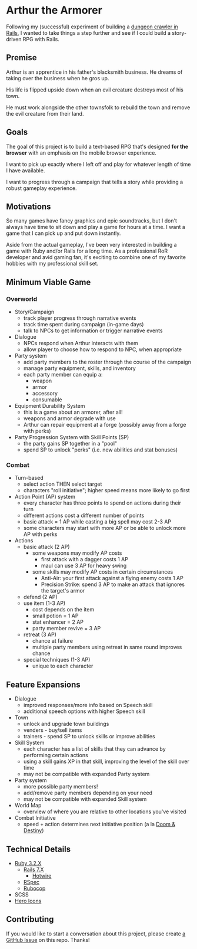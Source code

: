 # Arthur the Armorer

Following my (successful) experiment of building a [dungeon crawler in Rails](https://github.com/ethan-dowler/dungeon-crawl-rails), I wanted to take things a step further and see if I could build a story-driven RPG with Rails.

## Premise

Arthur is an apprentice in his father's blacksmith business. He dreams of taking over the business when he gros up.

His life is flipped upside down when an evil creature destroys most of his town.

He must work alongside the other townsfolk to rebuild the town and remove the evil creature from their land.

## Goals

The goal of this project is to build a text-based RPG that's designed **for the browser** with an emphasis on the mobile browser experience.

I want to pick up exactly where I left off and play for whatever length of time I have available.

I want to progress through a campaign that tells a story while providing a robust gameplay experience.

## Motivations

So many games have fancy graphics and epic soundtracks, but I don't always have time to sit down and play a game for hours at a time. I want a game that I can pick up and put down instantly.

Aside from the actual gameplay, I've been very interested in building a game with Ruby and/or Rails for a long time. As a professional RoR developer and avid gaming fan, it's exciting to combine one of my favorite hobbies with my professional skill set.

## Minimum Viable Game

### Overworld

- Story/Campaign
  - track player progress through narrative events
  - track time spent during campaign (in-game days)
  - talk to NPCs to get information or trigger narrative events
- Dialogue
  - NPCs respond when Arthur interacts with them
  - allow player to choose how to respond to NPC, when appropriate
- Party system
  - add party members to the roster through the course of the campaign
  - manage party equipment, skills, and inventory
  - each party member can equip a:
    - weapon
    - armor
    - accessory
    - consumable
- Equipment Durability System
  - this is a game about an armorer, after all!
  - weapons and armor degrade with use
  - Arthur can repair equipment at a forge (possibly away from a forge with perks)
- Party Progression System with Skill Points (SP)
  - the party gains SP together in a "pool"
  - spend SP to unlock "perks" (i.e. new abilities and stat bonuses)

### Combat

- Turn-based
  - select action THEN select target
  - characters "roll initiative"; higher speed means more likely to go first
- Action Point (AP) system
  - every character has three points to spend on actions during their turn
  - different actions cost a different number of points
  - basic attack = 1 AP while casting a big spell may cost 2-3 AP
  - some characters may start with more AP or be able to unlock more AP with perks
- Actions
  - basic attack (2 AP)
    - some weapons may modify AP costs
      - first attack with a dagger costs 1 AP
      - maul can use 3 AP for heavy swing
    - some skills may modify AP costs in certain circumstances
      - Anti-Air: your first attack against a flying enemy costs 1 AP
      - Precision Strike: spend 3 AP to make an attack that ignores the target's armor
  - defend (2 AP)
  - use item (1-3 AP)
    - cost depends on the item
    - small potion = 1 AP
    - stat enhancer = 2 AP
    - party member revive = 3 AP
  - retreat (3 AP)
    - chance at failure
    - multiple party members using retreat in same round improves chance
  - special techniques (1-3 AP)
    - unique to each character

## Feature Expansions

- Dialogue
  - improved responses/more info based on Speech skill
  - additional speech options with higher Speech skill
- Town
  - unlock and upgrade town buildings
  - venders - buy/sell items
  - trainers - spend SP to unlock skills or improve abilities
- Skill System
  - each character has a list of skills that they can advance by performing certain actions
  - using a skill gains XP in that skill, improving the level of the skill over time
  - may not be compatible with expanded Party system
- Party system
  - more possible party members!
  - add/remove party members depending on your need
  - may not be compatible with expanded Skill system
- World Map
  - overview of where you are relative to other locations you've visited
- Combat Initiative
  - speed + action determines next initiative position (a la [Doom & Destiny](https://doomanddestiny.fandom.com/wiki/Doom_%26_Destiny?file=DoandDe_Screenshot3_-_Use_Spell.jpg))

## Technical Details

- [Ruby 3.2.X](https://www.ruby-lang.org/en/)
  - [Rails 7.X](https://guides.rubyonrails.org/)
    - [Hotwire](https://hotwired.dev/)
  - [RSpec](https://rspec.info/)
  - [Rubocop](https://rubocop.org/)
- SCSS
- [Hero Icons](https://heroicons.com/)

## Contributing

If you would like to start a conversation about this project, please create [a GitHub Issue](https://github.com/ethan-dowler/arthur-the-armorer-rails/issues) on this repo. Thanks!
